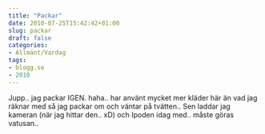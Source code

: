 ```yaml
---
title: "Packar"
date: 2010-07-25T15:42:42+01:00
slug: packar
draft: false
categories:
- Allmänt/Vardag
tags:
- blogg.se
- 2010
---
```

Jupp.. jag packar IGEN. haha.. har använt mycket mer kläder här än vad jag räknar med så jag packar om och väntar på tvätten.. Sen laddar jag kameran (när jag hittar den.. xD) och Ipoden idag med.. måste göras vatusan..